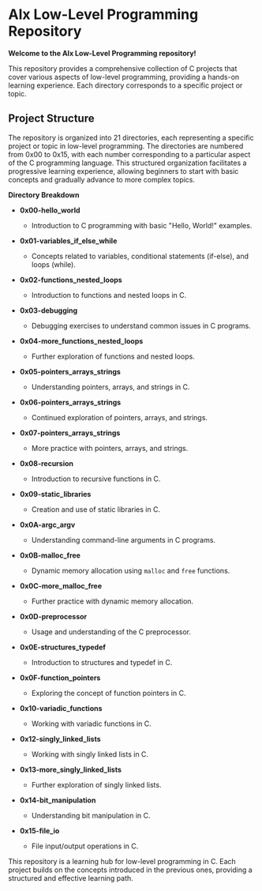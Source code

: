 # Alx Low-Level Programming Repository

**Welcome to the Alx Low-Level Programming repository!**

This repository provides a comprehensive collection of C projects that cover various aspects of low-level programming, providing a hands-on learning experience. Each directory corresponds to a specific project or topic.


## Project Structure

The repository is organized into 21 directories, each representing a specific project or topic in low-level programming. The directories are numbered from 0x00 to 0x15, with each number corresponding to a particular aspect of the C programming language. This structured organization facilitates a progressive learning experience, allowing beginners to start with basic concepts and gradually advance to more complex topics.


**Directory Breakdown**

- **0x00-hello_world**
  - Introduction to C programming with basic "Hello, World!" examples.

- **0x01-variables_if_else_while**
  - Concepts related to variables, conditional statements (if-else), and loops (while).

- **0x02-functions_nested_loops**
  - Introduction to functions and nested loops in C.

- **0x03-debugging**
  - Debugging exercises to understand common issues in C programs.

- **0x04-more_functions_nested_loops**
  - Further exploration of functions and nested loops.

- **0x05-pointers_arrays_strings**
  - Understanding pointers, arrays, and strings in C.

- **0x06-pointers_arrays_strings**
  - Continued exploration of pointers, arrays, and strings.

- **0x07-pointers_arrays_strings**
  - More practice with pointers, arrays, and strings.

- **0x08-recursion**
  - Introduction to recursive functions in C.

- **0x09-static_libraries**
  - Creation and use of static libraries in C.

- **0x0A-argc_argv**
  - Understanding command-line arguments in C programs.

- **0x0B-malloc_free**
  - Dynamic memory allocation using `malloc` and `free` functions.

- **0x0C-more_malloc_free**
  - Further practice with dynamic memory allocation.

- **0x0D-preprocessor**
  - Usage and understanding of the C preprocessor.

- **0x0E-structures_typedef**
  - Introduction to structures and typedef in C.

- **0x0F-function_pointers**
  - Exploring the concept of function pointers in C.

- **0x10-variadic_functions**
  - Working with variadic functions in C.

- **0x12-singly_linked_lists**
  - Working with singly linked lists in C.

- **0x13-more_singly_linked_lists**
  - Further exploration of singly linked lists.

- **0x14-bit_manipulation**
  - Understanding bit manipulation in C.

- **0x15-file_io**
  - File input/output operations in C.


This repository is a learning hub for low-level programming in C. Each project builds on the concepts introduced in the previous ones, providing a structured and effective learning path.